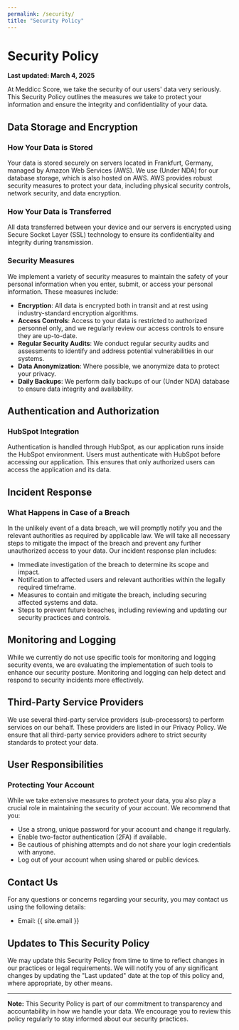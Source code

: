 ```yaml
---
permalink: /security/
title: "Security Policy"
---
```


# Security Policy

**Last updated: March 4, 2025**

At Meddicc Score, we take the security of our users' data very seriously. This Security Policy outlines the measures we take to protect your information and ensure the integrity and confidentiality of your data.

## Data Storage and Encryption

### How Your Data is Stored

Your data is stored securely on servers located in Frankfurt, Germany, managed by Amazon Web Services (AWS). We use (Under NDA) for our database storage, which is also hosted on AWS. AWS provides robust security measures to protect your data, including physical security controls, network security, and data encryption.

### How Your Data is Transferred

All data transferred between your device and our servers is encrypted using Secure Socket Layer (SSL) technology to ensure its confidentiality and integrity during transmission.

### Security Measures

We implement a variety of security measures to maintain the safety of your personal information when you enter, submit, or access your personal information. These measures include:

- **Encryption**: All data is encrypted both in transit and at rest using industry-standard encryption algorithms.
- **Access Controls**: Access to your data is restricted to authorized personnel only, and we regularly review our access controls to ensure they are up-to-date.
- **Regular Security Audits**: We conduct regular security audits and assessments to identify and address potential vulnerabilities in our systems.
- **Data Anonymization**: Where possible, we anonymize data to protect your privacy.
- **Daily Backups**: We perform daily backups of our (Under NDA) database to ensure data integrity and availability.

## Authentication and Authorization

### HubSpot Integration

Authentication is handled through HubSpot, as our application runs inside the HubSpot environment. Users must authenticate with HubSpot before accessing our application. This ensures that only authorized users can access the application and its data.

## Incident Response

### What Happens in Case of a Breach

In the unlikely event of a data breach, we will promptly notify you and the relevant authorities as required by applicable law. We will take all necessary steps to mitigate the impact of the breach and prevent any further unauthorized access to your data. Our incident response plan includes:

- Immediate investigation of the breach to determine its scope and impact.
- Notification to affected users and relevant authorities within the legally required timeframe.
- Measures to contain and mitigate the breach, including securing affected systems and data.
- Steps to prevent future breaches, including reviewing and updating our security practices and controls.

## Monitoring and Logging

While we currently do not use specific tools for monitoring and logging security events, we are evaluating the implementation of such tools to enhance our security posture. Monitoring and logging can help detect and respond to security incidents more effectively.

## Third-Party Service Providers

We use several third-party service providers (sub-processors) to perform services on our behalf. These providers are listed in our Privacy Policy. We ensure that all third-party service providers adhere to strict security standards to protect your data.

## User Responsibilities

### Protecting Your Account

While we take extensive measures to protect your data, you also play a crucial role in maintaining the security of your account. We recommend that you:

- Use a strong, unique password for your account and change it regularly.
- Enable two-factor authentication (2FA) if available.
- Be cautious of phishing attempts and do not share your login credentials with anyone.
- Log out of your account when using shared or public devices.

## Contact Us

For any questions or concerns regarding your security, you may contact us using the following details:

- Email: {{ site.email }}

## Updates to This Security Policy

We may update this Security Policy from time to time to reflect changes in our practices or legal requirements. We will notify you of any significant changes by updating the "Last updated" date at the top of this policy and, where appropriate, by other means.

---

**Note:** This Security Policy is part of our commitment to transparency and accountability in how we handle your data. We encourage you to review this policy regularly to stay informed about our security practices.
